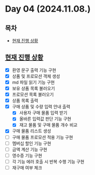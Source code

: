 # Day 04 (2024.11.08.)

## 목차
* [현재 진행 상황](./Day_04.md#현재-진행-상황)


## [현재 진행 상황](./Day_04.md#목차)
- [x] 환영 문구 출력 기능 구현
- [x] 상품 및 프로모션 객체 생성
- [x] md 파일 읽기 기능 구현
- [x] 보유 상품 목록 불러오기
- [x] 프로모션 목록 불러오기
- [x] 상품 목록 출력
- [x] 구매 상품 및 수량 입력 안내 출력
    - [x] 사용자 구매 물품 입력 받기
    - [x] 올바른 입력값 판단 기능 구현
    - [x] 재고 물품 및 구매 물품 개수 비교
- [x] 구매 물품 리스트 생성
- [ ] 구매 물품 프로모션 적용 기능 구현
- [ ] 멤버십 할인 기능 구현
- [ ] 금액 계산 기능 구현
- [ ] 영수증 기능 구현
- [ ] 각 기능 에러 호출 시 반복 수행 기능 구현
- [ ] 재구매 여부 체크